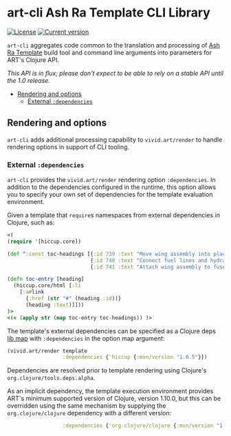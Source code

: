 # art-cli Ash Ra Template CLI Library



[![License](https://img.shields.io/badge/license-Apache%202-blue.svg?style=flat-square)](LICENSE.txt)
[![Current version](https://img.shields.io/clojars/v/net.vivid-inc/art-cli.svg?color=blue&style=flat-square)](https://clojars.org/net.vivid-inc/art-cli)

`art-cli` aggregates code common to the translation and processing of [Ash Ra Template](https://github.com/vivid-inc/ash-ra-template) build tool and command line arguments into parameters for ART's Clojure API.

_This API is in flux; please don't expect to be able to rely on a stable API until the 1.0 release._

- [Rendering and options](#rendering-and-options)
    - [External ``:dependencies``](#dependencies)

<a name="rendering-and-options"></a>
## Rendering and options

`art-cli` adds additional processing capability to `vivid.art/render` to handle rendering options in support of CLI tooling.

<a name="dependencies"></a>
### External ``:dependencies``
`art-cli` provides the `vivid.art/render` rendering option `:dependencies`.
In addition to the dependencies configured in the runtime, this option allows you to specify your own set of dependencies for the template evaluation environment.

Given a template that ``require``s namespaces from external dependencies in Clojure, such as:
```clojure
<(
(require '[hiccup.core])

(def ^:const toc-headings [{:id 739 :text "Move wing assembly into place"}
                           {:id 740 :text "Connect fuel lines and hydraulics"}
                           {:id 741 :text "Attach wing assembly to fuselage"}])

(defn toc-entry [heading]
  (hiccup.core/html [:li
    [:a#link
      {:href (str "#" (heading :id))}
      (heading :text)]]))
)>
<(= (apply str (map toc-entry toc-headings)) )>
```
The template's external dependencies can be specified as a Clojure deps [lib map](https://clojure.org/reference/deps_and_cli) with `:dependencies` in the option map argument:
```clojure
(vivid.art/render template
                  :dependencies {'hiccup {:mvn/version "1.0.5"}})
```
Dependencies are resolved prior to template rendering using Clojure's ``org.clojure/tools.deps.alpha``.

As an implicit dependency, the template execution environment provides ART's minimum supported version of Clojure, version 1.10.0, but this can be overridden using the same mechanism by supplying the `org.clojure/clojure` dependency with a different version:
```clojure
                  :dependencies {'org.clojure/clojure {:mvn/version "1.11.1"}}
```
